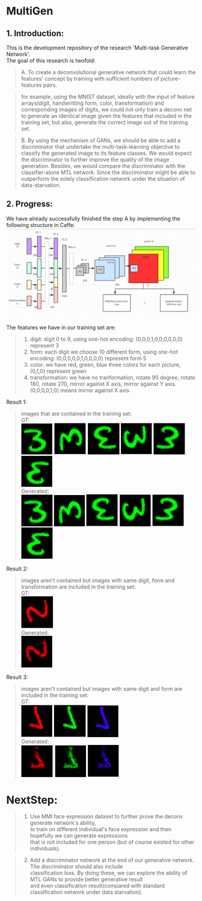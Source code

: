 # MultiGen
## 1. Introduction:
This is the development repository of the research 'Multi-task Generative Network'.  
The goal of this research is twofold:
> A. To create a deconvolutional generative network that could learn the features' concept by training with sufficient numbers of picture-features pairs. 

> for example, using the MNIST dataset, ideally with the input of feature arrays(digit, handwritting form, color, transformation) and corresponding images of digits, we could not only train a deconv net to generate an identical image given the features that included in the training set, but also, generate the correct image out of the training set.  

> B. By using the mechanism of GANs, we should be able to add a discriminator that undertake the multi-task-learning objective to classify the generated image to its feature classes. We would expect the discriminator to further improve the quality of the image generation. Besides, we would compare the discriminator with the classifier-alone MTL network. Since the discriminator might be able to outperform the solely classification network under the situation of data-starvation.  
  
  
## 2. Progress:  
We have already successfully finished the step A by implementing the following structure in Caffe:
![Image of Deconv](https://github.com/Xharlie/MultiGen/blob/master/README_IMG/Deconv.png)

The features we have in our training set are:
> 1. digit: digit 0 to 9, using one-hot encoding: (0,0,0,1,0,0,0,0,0,0) represent 3
> 2. form: each digit we choose 10 different form, using  one-hot encoding: (0,0,0,0,0,1,0,0,0,0) represent form 5
> 3. color: we have red, green, blue three colors for each picture, (0,1,0) represent green
> 4. transformation: we have no tranformation, rotate 90 degree, rotate 180, rotate 270, mirror against X axis, mirror against Y axis.
(0,0,0,0,1,0) means mirror against X axis  
  
Result 1:  
> images that are contained in the training set:  
GT:  
![Image of GT](https://github.com/Xharlie/MultiGen/blob/master/README_IMG/GT3210.png)
![Image of GT](https://github.com/Xharlie/MultiGen/blob/master/README_IMG/GT3211.png)
![Image of GT](https://github.com/Xharlie/MultiGen/blob/master/README_IMG/GT3212.png)
![Image of GT](https://github.com/Xharlie/MultiGen/blob/master/README_IMG/GT3213.png)
![Image of GT](https://github.com/Xharlie/MultiGen/blob/master/README_IMG/GT3214.png)
![Image of GT](https://github.com/Xharlie/MultiGen/blob/master/README_IMG/GT3215.png)  
Generated:  
![Image of GEN](https://github.com/Xharlie/MultiGen/blob/master/README_IMG/GEN3210.png)
![Image of GEN](https://github.com/Xharlie/MultiGen/blob/master/README_IMG/GEN3211.png)
![Image of GEN](https://github.com/Xharlie/MultiGen/blob/master/README_IMG/GEN3212.png)
![Image of GEN](https://github.com/Xharlie/MultiGen/blob/master/README_IMG/GEN3213.png)
![Image of GEN](https://github.com/Xharlie/MultiGen/blob/master/README_IMG/GEN3214.png)
![Image of GEN](https://github.com/Xharlie/MultiGen/blob/master/README_IMG/GEN3215.png)  

Result 2:  
> images aren't contained but images with same digit, form and transformation are included in the training set:  
GT:  
![Image of GT](https://github.com/Xharlie/MultiGen/blob/master/README_IMG/GT2401.png)  
Generated:    
![Image of GEN](https://github.com/Xharlie/MultiGen/blob/master/README_IMG/GEN2401.png)    
  
Result 3:  
> images aren't contained but images with same digit and form are included in the training set:  
GT:  
![Image of GEN](https://github.com/Xharlie/MultiGen/blob/master/README_IMG/GT7904.png)
![Image of GEN](https://github.com/Xharlie/MultiGen/blob/master/README_IMG/GT7914.png) 
![Image of GEN](https://github.com/Xharlie/MultiGen/blob/master/README_IMG/GT7924.png)  
Generated:    
![Image of GEN](https://github.com/Xharlie/MultiGen/blob/master/README_IMG/GEN7904.png)
![Image of GEN](https://github.com/Xharlie/MultiGen/blob/master/README_IMG/GEN7914.png) 
![Image of GEN](https://github.com/Xharlie/MultiGen/blob/master/README_IMG/GEN7924.png) 
  
  
# NextStep:     
> 1. Use MMI face expression dataset to further prove the deconv generate network's ability,  
to train on different individual's face expression and then hopefully we can generate expressions  
that is not included for one person (but of course existed for other individuals).
  
> 2. Add a discriminator network at the end of our generative network. The discriminator should also include  
classification loss. By doing these, we can explore the ability of MTL GANs to provide better generative result  
and even classification result(compared with standard classification network under data starvation).

